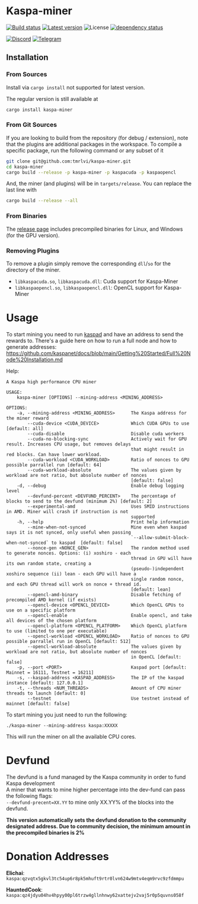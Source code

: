 # Kaspa-miner
[![Build status](https://github.com/tmrlvi/kaspa-miner/workflows/ci/badge.svg)](https://github.com/tmrlvi/kaspa-miner/actions)
[![Latest version](https://img.shields.io/crates/v/kaspa-miner.svg)](https://crates.io/crates/kaspa-miner)
![License](https://img.shields.io/crates/l/kaspa-miner.svg)
[![dependency status](https://deps.rs/repo/github/elichai/kaspa-miner/status.svg)](https://deps.rs/repo/github/elichai/kaspa-miner)

[![Discord](https://img.shields.io/badge/Discord-%237289DA.svg?style=for-the-badge&logo=discord&logoColor=white)](https://discord.gg/kS3SK5F36R)
[![Telegram](https://img.shields.io/badge/Telegram-2CA5E0?style=for-the-badge&logo=telegram&logoColor=white)](https://t.me/Kaspaenglish)


## Installation
### From Sources
Install via `cargo install` not supported for latest version.

The regular version is still available at
```sh
cargo install kaspa-miner
```

### From Git Sources

If you are looking to build from the repository (for debug / extension), note that the plugins are additional
packages in the workspace. To compile a specific package, run the following command or any subset of it

```sh
git clone git@github.com:tmrlvi/kaspa-miner.git
cd kaspa-miner
cargo build --release -p kaspa-miner -p kaspacuda -p kaspaopencl
```
And, the miner (and plugins) will be in `targets/release`. You can replace the last line with
```sh
cargo build --release --all
```

### From Binaries
The [release page](https://github.com/tmrlvi/kaspa-miner/releases) includes precompiled binaries for Linux, and Windows (for the GPU version).

### Removing Plugins
To remove a plugin simply remove the corresponding `dll`/`so` for the directory of the miner. 

* `libkaspacuda.so`, `libkaspacuda.dll`: Cuda support for Kaspa-Miner
* `libkaspaopencl.so`, `libkaspaopencl.dll`: OpenCL support for Kaspa-Miner

# Usage
To start mining you need to run [kaspad](https://github.com/kaspanet/kaspad) and have an address to send the rewards to.
There's a guide here on how to run a full node and how to generate addresses: https://github.com/kaspanet/docs/blob/main/Getting%20Started/Full%20Node%20Installation.md

Help:
```
A Kaspa high performance CPU miner

USAGE:
    kaspa-miner [OPTIONS] --mining-address <MINING_ADDRESS>

OPTIONS:
    -a, --mining-address <MINING_ADDRESS>      The Kaspa address for the miner reward
        --cuda-device <CUDA_DEVICE>            Which CUDA GPUs to use [default: all]
        --cuda-disable                         Disable cuda workers
        --cuda-no-blocking-sync                Actively wait for GPU result. Increases CPU usage, but removes delays
                                               that might result in red blocks. Can have lower workload.
        --cuda-workload <CUDA_WORKLOAD>        Ratio of nonces to GPU possible parrallel run [default: 64]
        --cuda-workload-absolute               The values given by workload are not ratio, but absolute number of nonces
                                               [default: false]
    -d, --debug                                Enable debug logging level
        --devfund-percent <DEVFUND_PERCENT>    The percentage of blocks to send to the devfund (minimum 2%) [default: 2]
        --experimental-amd                     Uses SMID instructions in AMD. Miner will crash if instruction is not
                                               supported
    -h, --help                                 Print help information
        --mine-when-not-synced                 Mine even when kaspad says it is not synced, only useful when passing
                                               `--allow-submit-block-when-not-synced` to kaspad  [default: false]
        --nonce-gen <NONCE_GEN>                The random method used to generate nonces. Options: (i) xoshiro - each
                                               thread in GPU will have its own random state, creating a
                                               (pseudo-)independent xoshiro sequence (ii) lean - each GPU will have a
                                               single random nonce, and each GPU thread will work on nonce + thread id.
                                               [default: lean]
        --opencl-amd-binary                    Disable fetching of precompiled AMD kernel (if exists)
        --opencl-device <OPENCL_DEVICE>        Which OpenCL GPUs to use on a specific platform
        --opencl-enable                        Enable opencl, and take all devices of the chosen platform
        --opencl-platform <OPENCL_PLATFORM>    Which OpenCL platform to use (limited to one per executable)
        --opencl-workload <OPENCL_WORKLOAD>    Ratio of nonces to GPU possible parrallel run in OpenCL [default: 512]
        --opencl-workload-absolute             The values given by workload are not ratio, but absolute number of nonces
                                               in OpenCL [default: false]
    -p, --port <PORT>                          Kaspad port [default: Mainnet = 16111, Testnet = 16211]
    -s, --kaspad-address <KASPAD_ADDRESS>      The IP of the kaspad instance [default: 127.0.0.1]
    -t, --threads <NUM_THREADS>                Amount of CPU miner threads to launch [default: 0]
        --testnet                              Use testnet instead of mainnet [default: false]
```

To start mining you just need to run the following:

`./kaspa-miner --mining-address kaspa:XXXXX`

This will run the miner on all the available CPU cores.

# Devfund

The devfund is a fund managed by the Kaspa community in order to fund Kaspa development <br>
A miner that wants to mine higher percentage into the dev-fund can pass the following flags: <br>
`--devfund-precent=XX.YY` to mine only XX.YY% of the blocks into the devfund.

**This version automatically sets the devfund donation to the community designated address. 
Due to community decision, the minimum amount in the precompiled binaries is 2%**

# Donation Addresses

**Elichai**: `kaspa:qzvqtx5gkvl3tc54up6r8pk5mhuft9rtr0lvn624w9mtv4eqm9rvc9zfdmmpu`

**HauntedCook**: `kaspa:qz4jdyu04hv4hpyy00pl6trzw4gllnhnwy62xattejv2vaj5r0p5quvns058f`
